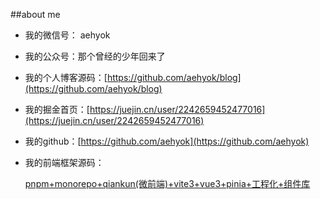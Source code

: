 ##about me
- 我的微信号： aehyok

- 我的公众号：那个曾经的少年回来了

- 我的个人博客源码：[https://github.com/aehyok/blog](https://github.com/aehyok/blog)

- 我的掘金首页：[https://juejin.cn/user/2242659452477016](https://juejin.cn/user/2242659452477016)

- 我的github：[https://github.com/aehyok](https://github.com/aehyok)

- 我的前端框架源码： 

    [pnpm+monorepo+qiankun(微前端)+vite3+vue3+pinia+工程化+组件库](https://github.com/aehyok/vue-qiankun)